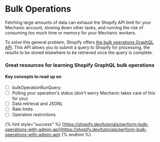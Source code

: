 # Bulk Operations

Fetching large amounts of data can exhaust the Shopify API limit for your Mechanic account, slowing down other tasks, and running the risk of consuming too much time or memory for your Mechanic workers. 

To solve this general problem, Shopify offers [the bulk operations GraphQL API](https://shopify.dev/tutorials/perform-bulk-operations-with-admin-api). This API allows you to submit a query to Shopify for processing, the results to be stored elsewhere to be retrieved once the query is complete.

### Great resources for learning Shopify GraphQL bulk operations

#### Key concepts to read up on

* [ ] bulkOperationRunQuery
* [ ] Polling your operation's status \(don't worry Mechanic takes care of this for you\)
* [ ] Data retrieval and JSONL
* [ ] Rate limits
* [ ] Operation restrictions

{% hint style="success" %}
[https://shopify.dev/tutorials/perform-bulk-operations-with-admin-api](https://shopify.dev/tutorials/perform-bulk-operations-with-admin-api)
{% endhint %}

